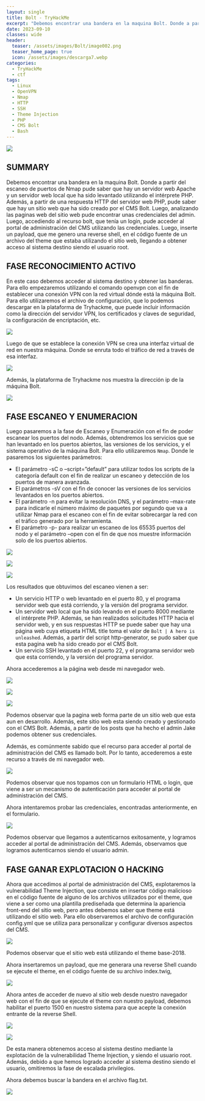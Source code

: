 ```yaml
---
layout: single
title: Bolt - TryHackMe
excerpt: "Debemos encontrar una bandera en la maquina Bolt. Donde a partir del escaneo de puertos de Nmap pude saber que hay un servidor web Apache y un servidor web local que ha sido levantado utilizando el intérprete PHP. Además, a partir de una respuesta HTTP del servidor web PHP, pude saber que hay un sitio web que ha sido creado por el CMS Bolt. Luego, analizando las paginas web del sitio web pude encontrar unas credenciales del admin. Luego, accediendo al recurso bolt, que tenía un login, pude acceder al portal de administración del CMS utilizando las credenciales. Luego, inserte un payload, que me genero una reverse shell, en el código fuente de un archivo del theme que estaba utilizando el sitio web, llegando a obtener acceso al sistema destino siendo el usuario root."
date: 2023-09-10	
classes: wide
header:
  teaser: /assets/images/Bolt/image002.png
  teaser_home_page: true
  icon: /assets/images/descarga7.webp
categories:
  - TryHackMe
  - ctf
tags:
  - Linux  
  - OpenVPN
  - Nmap
  - HTTP
  - SSH
  - Theme Injection
  - PHP
  - CMS Bolt
  - Bash
---
```


![](/assets/images/Bolt/image001.png)

## SUMMARY

Debemos encontrar una bandera en la maquina Bolt. Donde a partir del escaneo de puertos de Nmap pude saber que hay un servidor web Apache y un servidor web local que ha sido levantado utilizando el intérprete PHP. Además, a partir de una respuesta HTTP del servidor web PHP, pude saber que hay un sitio web que ha sido creado por el CMS Bolt. Luego, analizando las paginas web del sitio web pude encontrar unas credenciales del admin. Luego, accediendo al recurso bolt, que tenía un login, pude acceder al portal de administración del CMS utilizando las credenciales. Luego, inserte un payload, que me genero una reverse shell, en el código fuente de un archivo del theme que estaba utilizando el sitio web, llegando a obtener acceso al sistema destino siendo el usuario root. 

## FASE RECONOCIMIENTO ACTIVO

En este caso debemos acceder al sistema destino y obtener las banderas. Para ello empezaremos utilizando el comando openvpn con el fin de establecer una conexión VPN con la red virtual dónde está la máquina Bolt. Para ello utilizaremos el archivo de configuración, que lo podemos descargar en la plataforma de Tryhackme, que puede incluir información como la dirección del servidor VPN, los certificados y claves de seguridad, la configuración de encriptación, etc.

![](/assets/images/Bolt/image003.png)

Luego de que se establece la conexión VPN se crea una interfaz virtual de red en nuestra máquina. Donde se enruta todo el tráfico de red a través de esa interfaz.

![](/assets/images/Bolt/image004.png)

Además, la plataforma de Tryhackme nos muestra la dirección ip de la máquina Bolt.

![](/assets/images/Bolt/image005.png)

## FASE ESCANEO Y ENUMERACION

Luego pasaremos a la fase de Escaneo y Enumeración con el fin de poder escanear los puertos del nodo. Además, obtendremos los servicios que se han levantado en los puertos abiertos, las versiones de los servicios, y el sistema operativo de la máquina Bolt. Para ello utilizaremos `Nmap`. Donde le pasaremos los siguientes parámetros:

- El parámetro -sC o –script=”default” para utilizar todos los scripts de la categoría default con el fin de realizar un escaneo y detección de los puertos de manera avanzada.
- El parámetros -sV con el fin de conocer las versiones de los servicios levantados en los puertos abiertos.
- El parámetro -n para evitar la resolución DNS, y el parámetro –max-rate para indicarle el número máximo de paquetes por segundo que va a utilizar Nmap para el escaneo con el fin de evitar sobrecargar la red con el tráfico generado por la herramienta.
- El parámetro -p- para realizar un escaneo de los 65535 puertos del nodo y el parámetro –open con el fin de que nos muestre información solo de los puertos abiertos.

![](/assets/images/Bolt/image006.png)

![](/assets/images/Bolt/image007.png)

![](/assets/images/Bolt/image008.png)

Los resultados que obtuvimos del escaneo vienen a ser:

- Un servicio HTTP o web levantado en el puerto 80, y el programa servidor web que está corriendo, y la versión del programa servidor.
- Un servidor web local que ha sido levando en el puerto 8000 mediante el intérprete PHP. Además, se han realizados solicitudes HTTP hacia el servidor web, y en sus respuestas HTTP se puede saber que hay una página web cuya etiqueta HTML title toma el valor de `Bolt | A hero is unleashed`. Además, a partir del script http-generator, se pudo saber que esta pagina web ha sido creado por el CMS Bolt.
- Un servicio SSH levantado en el puerto 22, y el programa servidor web que esta corriendo, y la versión del programa servidor.

Ahora accederemos a la página web desde mi navegador web.

![](/assets/images/Bolt/image009.png)

![](/assets/images/Bolt/image010.png)

![](/assets/images/Bolt/image011.png)

Podemos observar que la pagina web forma parte de un sitio web que esta aun en desarrollo. Además, este sitio web esta siendo creado y gestionado con el CMS Bolt. Además, a partir de los posts que ha hecho el admin Jake podemos obtener sus credenciales.

Además, es comúnmente sabido que el recurso para acceder al portal de administración del CMS es llamado bolt. Por lo tanto, accederemos a este recurso a través de mi navegador web.

![](/assets/images/Bolt/image012.png)

Podemos observar que nos topamos con un formulario HTML o login, que viene a ser un mecanismo de autenticación para acceder al portal de administración del CMS.

Ahora intentaremos probar las credenciales, encontradas anteriormente, en el formulario.

![](/assets/images/Bolt/image013.png)

Podemos observar que llegamos a autenticarnos exitosamente, y logramos acceder al portal de administración del CMS. Además, observamos que logramos autenticarnos siendo el usuario admin.

## FASE GANAR EXPLOTACION O HACKING

Ahora que accedimos al portal de administración del CMS, explotaremos la vulnerabilidad Theme Injection, que consiste en insertar código malicioso en el código fuente de alguno de los archivos utilizados por el theme, que viene a ser como una plantilla prediseñada que determina la apariencia front-end del sitio web, pero antes debemos saber que theme está utilizando el sitio web. Para ello observaremos el archivo de configuración config.yml que se utiliza para personalizar y configurar diversos aspectos del CMS.

![](/assets/images/Bolt/image014.png)

Podemos observar que el sitio web está utilizando el theme base-2018.

Ahora insertaremos un payload, que me generara una reverse Shell cuando se ejecute el theme, en el código fuente de su archivo index.twig,

![](/assets/images/Bolt/image015.png)

Ahora antes de acceder de nuevo al sitio web desde nuestro navegador web con el fin de que se ejecute el theme con nuestro payload, debemos habilitar el puerto 1500 en nuestro sistema para que acepte la conexión entrante de la reverse Shell.

![](/assets/images/Bolt/image016.png)

![](/assets/images/Bolt/image017.png)

De esta manera obtenemos acceso al sistema destino mediante la explotación de la vulnerabilidad Theme Injection, y siendo el usuario root. Además, debido a que hemos logrado acceder al sistema destino siendo el usuario, omitiremos la fase de escalada privilegios.

Ahora debemos buscar la bandera en el archivo flag.txt.

![](/assets/images/Bolt/image018.png) 
 
 

 
 

 
 
 
 
 
 
 
 
 
 
 
 
 
 
 
 
 



































